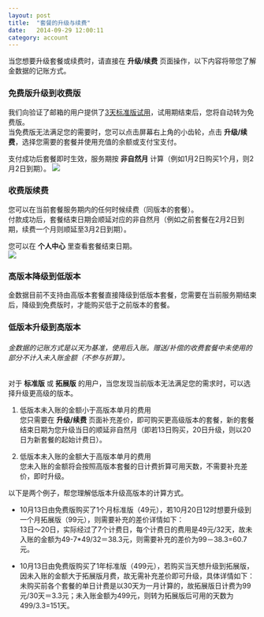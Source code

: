 ```yaml
---
layout: post
title:  "套餐的升级与续费"
date:   2014-09-29 12:00:11
category: account
---
```


当您想要升级套餐或续费时，请直接在 **升级/续费** 页面操作，以下内容将带您了解金数据的记账方式。

### 免费版升级到收费版

我们向验证了邮箱的用户提供了[3天标准版试用](free-trial.html)，试用期结束后，您将自动转为免费版。  
当免费版无法满足您的需要时，您可以点击屏幕右上角的小齿轮，点击 **升级/续费**，选择您需要的套餐并使用充值的余额或支付宝支付。

支付成功后套餐即时生效，服务期按 **非自然月** 计算（例如1月2日购买1个月，则2月2日到期）。
	![](http://jinshuju-help-pics.b0.upaiyun.com/images/upgrade-plan-1.png)

### 收费版续费

您可以在当前套餐服务期内的任何时候续费（同版本的套餐）。  
付款成功后，套餐结束日期会顺延对应的非自然月（例如之前套餐在2月2日到期，续费一个月则顺延至3月2日到期）。

您可以在 **个人中心** 里查看套餐结束日期。  
	![](http://jinshuju-help-pics.b0.upaiyun.com/images/upgrade-plan-2.png)

### 高版本降级到低版本

金数据目前不支持由高版本套餐直接降级到低版本套餐，您需要在当前服务期结束后，降级到免费版时，才能购买低于之前版本的套餐。

### 低版本升级到高版本

###### 金数据的记账方式是以天为基准，使用后入账。赠送/补偿的收费套餐中未使用的部分不计入未入账金额（不参与折算）。

对于 **标准版** 或 **拓展版** 的用户，当您发现当前版本无法满足您的需求时，可以选择升级更高级的版本。  

1. 低版本未入账的金额小于高版本单月的费用  
您只需要在 **升级/续费** 页面补充差价，即可购买更高级版本的套餐，新的套餐结束日期为您升级当日的顺延非自然月（即若13日购买，20日升级，则以20日为新套餐的起始计费日）。

2. 低版本未入账的金额大于高版本单月的费用  
您未入账的金额将会按照高版本套餐的日计费折算可用天数，不需要补充差价，即时升级。

以下是两个例子，帮您理解低版本升级高版本的计算方式。

* 10月13日由免费版购买了1个月标准版（49元），若10月20日12时想要升级到一个月拓展版（99元），则需要补充的差价详情如下：  
13日～20日，实际经过了7个计费日，每个计费日的费用是49元/32天，故未入账的金额为49-7*49/32＝38.3元，则需要补充的差价为99－38.3=60.7元。

* 10月13日由免费版购买了1年标准版（499元），若购买当天想升级到拓展版，因未入账的金额大于拓展版月费，故无需补充差价即可升级，具体详情如下：  
未购买前各个套餐的单日计费是以30天为一月计算的，故拓展版日计费为99元/30天＝3.3元；未入账金额为499元，则转为拓展版后可用的天数为499/3.3=151天。
